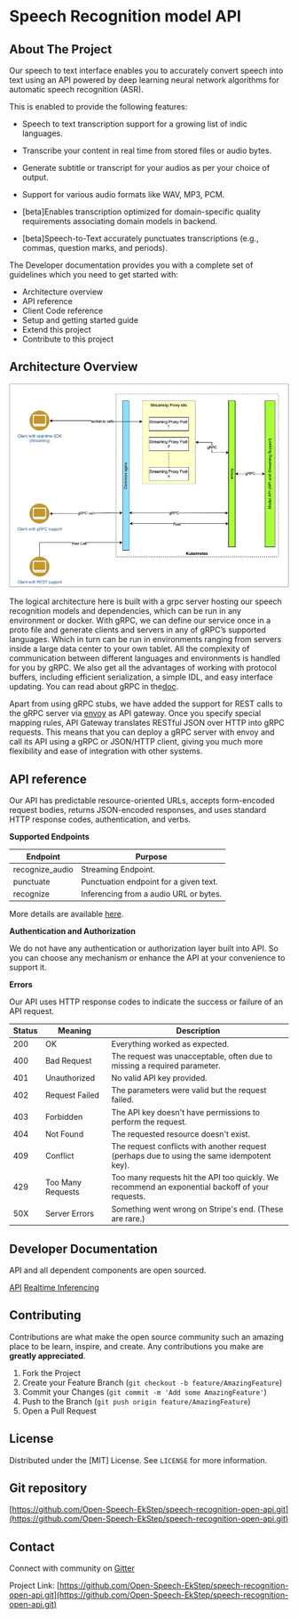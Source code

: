 # Speech Recognition model API


<!-- ABOUT THE PROJECT -->
## About The Project
Our speech to text interface enables you to accurately convert speech into text using an API powered by deep learning neural network algorithms for automatic speech recognition (ASR).

This is enabled to provide the following features:

* Speech to text transcription support for a growing list of indic languages.

* Transcribe your content in real time from stored files or audio bytes.

* Generate subtitle or transcript for your audios as per your choice of output.

* Support for various audio formats like WAV, MP3, PCM.

* [beta]Enables transcription optimized for domain-specific quality requirements associating domain models in backend.

* [beta]Speech-to-Text accurately punctuates transcriptions (e.g., commas, question marks, and periods).


The Developer documentation provides you with a complete set of guidelines which you need to get started with:

* Architecture overview
* API reference  
* Client Code reference
* Setup and getting started guide
* Extend this project
* Contribute to this project

## Architecture Overview

![ASR Architecture](img/streaming-service.jpg)

The logical architecture here is built with a grpc server hosting our speech recognition models and dependencies, which can be run in any environment or docker.
With gRPC, we can define our service once in a proto file and generate clients and servers in any of gRPC’s supported languages. Which in turn can be run in environments ranging from servers inside a large data center to your own tablet. All the complexity of communication between different languages and environments is handled for you by gRPC. We also get all the advantages of working with protocol buffers, including efficient serialization, a simple IDL, and easy interface updating. You can read about gRPC in the[doc](https://grpc.io/docs/).

Apart from using gRPC stubs, we have added the support for REST calls to the gRPC server via [envoy](https://envoyproxy.io/) as API gateway.
Once you specify special mapping rules, API Gateway translates RESTful JSON over HTTP into gRPC requests. This means that you can deploy a gRPC server with envoy and call its API using a gRPC or JSON/HTTP client, giving you much more flexibility and ease of integration with other systems.

## API reference

Our API has predictable resource-oriented URLs, accepts form-encoded request bodies, returns JSON-encoded responses, and uses standard HTTP response codes, authentication, and verbs.

**Supported Endpoints**

| Endpoint        | Purpose                                |
|-----------------|----------------------------------------|
| recognize_audio | Streaming Endpoint.                    |
| punctuate       | Punctuation endpoint for a given text. |
| recognize       | Inferencing from a audio URL or bytes. |

More details are available [here](https://github.com/Open-Speech-EkStep/speech-recognition-open-api).

**Authentication and Authorization**

We do not have any authentication or authorization layer built into API. So you can choose any mechanism or enhance the API at your convenience to support it.

**Errors**

Our API uses HTTP response codes to indicate the success or failure of an API request.

| Status| Meaning                           | Description                                                                                           |
|-------|-----------------------------------|-------------------------------------------------------------------------------------------------------|
| 200 	|  OK                            	| Everything worked as expected.                                                                     	|
| 400 	|  Bad Request                   	| The request was unacceptable, often due to missing a required parameter.                           	|
| 401 	|  Unauthorized                  	| No valid API key provided.                                                                         	|
| 402 	|  Request Failed                	| The parameters were valid but the request failed.                                                  	|
| 403 	|  Forbidden                     	| The API key doesn't have permissions to perform the request.                                       	|
| 404 	|  Not Found                     	| The requested resource doesn't exist.                                                              	|
| 409 	|  Conflict                      	| The request conflicts with another request (perhaps due to using the same   idempotent key).       	|
| 429 	|  Too Many Requests             	| Too many requests hit the API too quickly. We recommend an exponential   backoff of your requests. 	|
| 50X 	|  Server Errors                 	| Something went wrong on Stripe's end. (These are rare.)                                            	|

## Developer Documentation

API and all dependent components are open sourced.

[API](https://github.com/Open-Speech-EkStep/speech-recognition-open-api)
[Realtime Inferencing](https://open-speech-ekstep.github.io/asr_streaming_service/)


## Contributing

Contributions are what make the open source community such an amazing place to be learn, inspire, and create. Any contributions you make are **greatly appreciated**.

1. Fork the Project
2. Create your Feature Branch (`git checkout -b feature/AmazingFeature`)
3. Commit your Changes (`git commit -m 'Add some AmazingFeature'`)
4. Push to the Branch (`git push origin feature/AmazingFeature`)
5. Open a Pull Request

## License

Distributed under the [MIT] License. See `LICENSE` for more information.

## Git repository

[https://github.com/Open-Speech-EkStep/speech-recognition-open-api.git](https://github.com/Open-Speech-EkStep/speech-recognition-open-api.git)

## Contact

Connect with community on [Gitter](https://gitter.im/Vakyansh/community?utm_source=share-link&utm_medium=link&utm_campaign=share-link)

Project Link: [https://github.com/Open-Speech-EkStep/speech-recognition-open-api.git](https://github.com/Open-Speech-EkStep/speech-recognition-open-api.git)



